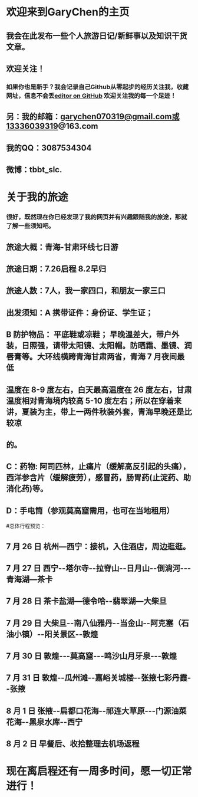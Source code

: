 # 欢迎来到GaryChen的主页
##  我会在此发布一些个人旅游日记/新鲜事以及知识干货文章。
##  欢迎关注！
### 如果你也是新手？我会记录自己Github从零起步的经历关注我，收藏网址，信息不会丢[editor on GitHub](https://github.com/GaryChen-jw/Diary-Daily/edit/master/index.md) 欢迎关注我的每一个足迹！

## 另：我的邮箱：garychen070319@gmail.com或13336039319@163.com
##     我的QQ：3087534304   
##     微博：tbbt_slc.

# 关于我的旅途
### 很好，既然现在你已经发现了我的网页并有兴趣跟随我的旅途，那就了解一些须知吧。

## 旅途大概：青海-甘肃环线七日游
## 旅途日期：7.26启程 8.2早归
## 旅途人数：7人，我一家四口，和朋友一家三口
## 出发须知：A 携带证件：身份证、学生证；
##          B 防护物品： 平底鞋或凉鞋； 早晚温差大，带户外装，日照强，请带太阳镜、太阳帽。防晒霜、墨镜、润唇膏等。大环线横跨青海甘肃两省，青海 7 月夜间最低
##            温度在 8-9 度左右，白天最高温度在 26 度左右，甘肃温度相对青海境内较高 5-10 度左右；所以在穿着来讲，夏装为主，带上一两件秋装外套，青海早晚还是比较凉
##            的。
##          C：药物: 阿司匹林，止痛片（缓解高反引起的头痛），西洋参含片（缓解疲劳），感冒药，肠胃药(止淀药、助消化药)等。
##          D：手电筒（参观莫高窟需用，也可在当地租用）

#总体行程预览：
## 7 月 26 日 杭州—西宁：接机，入住酒店，周边逛逛。
## 7 月 27 日 西宁--塔尔寺--拉脊山--日月山--倒淌河---青海湖—茶卡
## 7 月 28 日 茶卡盐湖—德令哈--翡翠湖—大柴旦
## 7 月 29 日 大柴旦--南八仙雅丹--当金山--阿克塞（石油小镇）--阳关景区--敦煌
## 7 月 30 日 敦煌---莫高窟---鸣沙山月牙泉---敦煌
## 7 月 31 日 敦煌--瓜州滩--嘉峪关城楼--张掖七彩丹霞--张掖
## 8 月 1 日 张掖--扁都口花海--祁连大草原---门源油菜花海--黑泉水库--西宁
## 8 月 2 日 早餐后、收拾整理去机场返程

# 现在离启程还有一周多时间，愿一切正常进行！
